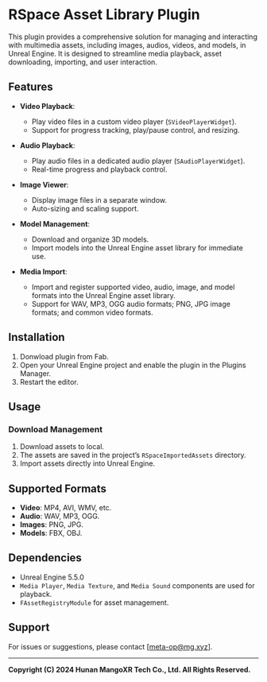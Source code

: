 # RSpace Asset Library Plugin

This plugin provides a comprehensive solution for managing and interacting with multimedia assets, including images, audios, videos, and models, in Unreal Engine. It is designed to streamline media playback, asset downloading, importing, and user interaction.

## Features

- **Video Playback**: 
  - Play video files in a custom video player (`SVideoPlayerWidget`).
  - Support for progress tracking, play/pause control, and resizing.

- **Audio Playback**:
  - Play audio files in a dedicated audio player (`SAudioPlayerWidget`).
  - Real-time progress and playback control.

- **Image Viewer**:
  - Display image files in a separate window.
  - Auto-sizing and scaling support.

- **Model Management**:
  - Download and organize 3D models.
  - Import models into the Unreal Engine asset library for immediate use.

- **Media Import**:
  - Import and register supported video, audio, image, and model formats into the Unreal Engine asset library.
  - Support for WAV, MP3, OGG audio formats; PNG, JPG image formats; and common video formats.

## Installation

1. Donwload plugin from Fab.
2. Open your Unreal Engine project and enable the plugin in the Plugins Manager.
3. Restart the editor.

## Usage

### Download Management
1. Download assets to local.
2. The assets are saved in the project’s `RSpaceImportedAssets` directory.
2. Import assets directly into Unreal Engine.


## Supported Formats

- **Video**: MP4, AVI, WMV, etc.
- **Audio**: WAV, MP3, OGG.
- **Images**: PNG, JPG.
- **Models**: FBX, OBJ.

## Dependencies

- Unreal Engine 5.5.0
- `Media Player`, `Media Texture`, and `Media Sound` components are used for playback.
- `FAssetRegistryModule` for asset management.

## Support

For issues or suggestions, please contact [meta-op@mg.xyz].

---

**Copyright (C) 2024 Hunan MangoXR Tech Co., Ltd. All Rights Reserved.**
